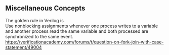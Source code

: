 ## Miscellaneous Concepts
The golden rule in Verilog is  
Use nonblocking assignments whenever one process writes to a variable and another process read the same variable and both processed are synchronized to the same event.  
https://verificationacademy.com/forums/t/question-on-fork-join-with-case-statement/49004
